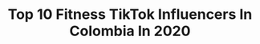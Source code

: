 ---
title: Top 10 Fitness TikTok Influencers In Colombia In 2020
description: >-
  Find top fitness TikTok influencers in Colombia in 2020. Most popular hashtags: #fitness #coronavirus #morph #yoenlafiesta.
platform: TikTok
profiles:
  - username: "alejocaro2"
    fullname: >-
      Alejo Caro
    location: "Colombia"
    followers: 14188
    engagement: 1372
    commentsToLikes: 0.020091
    id: ck9c17ayfomh30j78mvccj5mj
    verified: false
    hashtags: "#gimnastics, #train, #venezuela, #trainin"
  - username: "ana_cozar"
    fullname: >-
      Espana927
    location: "Colombia"
    followers: 325043
    engagement: 511
    commentsToLikes: 0.010922
    id: ck9f1op5o90zy0j78ei5uin7k
    verified: true
    hashtags: "#cali, #bolivar, #relaxing, #slowmotion"
  - username: "carolinagiraldofitness"
    fullname: >-
      Carolina Giraldo
    location: "Colombia"
    followers: 458019
    engagement: 417
    commentsToLikes: 0.007018
    id: ck9f1qq0u9fau0j78sl01t52t
    verified: false
    hashtags: "#lalachallenge, #autos, #comedi, #fantasias"
  - username: "yisedocampo"
    fullname: >-
      yisedocampo.8
    location: "Colombia"
    followers: 6615
    engagement: 1085
    commentsToLikes: 0.109512
    id: ckamq8ts5gcxp0i78jujr6d0q
    verified: false
    hashtags: "#gordas, #1mayo, #queanimalsoy, #sixpack"
  - username: "micheletdiez"
    fullname: >-
      Michelet Díez
    location: "Colombia"
    followers: 38521
    engagement: 1092
    commentsToLikes: 0.074806
    id: ck9glm7lxow0n0j78akxevi8l
    verified: false
    hashtags: "#meme, #creador, #crecerentiktok, #cunplea"
  - username: "deiner93"
    fullname: >-
      Deiner
    location: "Colombia"
    followers: 49530
    engagement: 954
    commentsToLikes: 0.041659
    id: ck900wj6iasuj0j78p6h3089c
    verified: false
    hashtags: "#lentes, #inalcanzable, #casual, #kardashian"
  - username: "lachurcaquintero"
    fullname: >-
      Lachurcaquintero
    location: "Colombia"
    followers: 21739
    engagement: 683
    commentsToLikes: 0.026765
    id: ck9gpj5g55bgv0j78zcufcgwq
    verified: false
    hashtags: "#curlyhair, #workout, #fit, #training"
  - username: "camila.esguerra"
    fullname: >-
      Camila Esguerra
    location: "Colombia"
    followers: 13502
    engagement: 1412
    commentsToLikes: 0.024028
    id: ck8hscaafco580j78lphztf2f
    verified: false
    hashtags: "#mascotacheck, #done, #xcyzba, #twins"
  - username: "luisaypipe_"
    fullname: >-
      Luisa F.W. & Pipe B
    location: "Colombia"
    followers: 144167
    engagement: 1149
    commentsToLikes: 0.020708
    id: ck9gmha4wsgeg0j78gpn3szto
    verified: false
    hashtags: "#teso, #challenge, #100k, #sebastiancarva"
  - username: "mauriciotejeiro"
    fullname: >-
      Mauricio Tejeiro
    location: "Colombia"
    followers: 10310
    engagement: 600
    commentsToLikes: 0.019958
    id: ck9rdw4mnzogm0j78986568v1
    verified: false
    hashtags: "#lectura, #enchufe, #bares, #positivo"
---